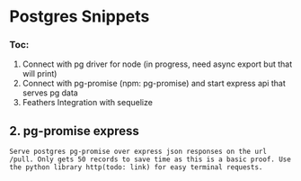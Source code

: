 # Postgres Snippets

### Toc:
1. Connect with pg driver for node (in progress, need async export but that will print)
2. Connect with pg-promise (npm: pg-promise) and start express api that serves pg data
3. Feathers Integration with sequelize

## 2. pg-promise express
	Serve postgres pg-promise over express json responses on the url /pull. Only gets 50 records to save time as this is a basic proof. Use the python library http(todo: link) for easy terminal requests. 

	

